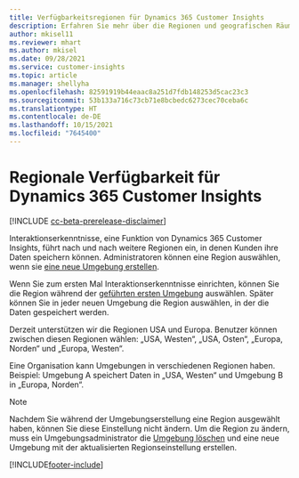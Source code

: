 ```yaml
---
title: Verfügbarkeitsregionen für Dynamics 365 Customer Insights
description: Erfahren Sie mehr über die Regionen und geografischen Räume, in denen der Dienst bereitgestellt wird.
author: mkisel11
ms.reviewer: mhart
ms.author: mkisel
ms.date: 09/28/2021
ms.service: customer-insights
ms.topic: article
ms.manager: shellyha
ms.openlocfilehash: 82591919b44eaac8a251d7fdb148253d5cac23c3
ms.sourcegitcommit: 53b133a716c73cb71e8bcbedc6273cec70ceba6c
ms.translationtype: HT
ms.contentlocale: de-DE
ms.lasthandoff: 10/15/2021
ms.locfileid: "7645400"
---
```

# <a name="regional-availability-for-dynamics-365-customer-insights"></a>Regionale Verfügbarkeit für Dynamics 365 Customer Insights

[!INCLUDE [cc-beta-prerelease-disclaimer](includes/cc-beta-prerelease-disclaimer.md)]

Interaktionserkenntnisse, eine Funktion von Dynamics 365 Customer Insights, führt nach und nach weitere Regionen ein, in denen Kunden ihre Daten speichern können. Administratoren können eine Region auswählen, wenn sie [eine neue Umgebung erstellen](create-new-environment.md). 

Wenn Sie zum ersten Mal Interaktionserkenntnisse einrichten, können Sie die Region während der [geführten ersten Umgebung](quickstart.md) auswählen. Später können Sie in jeder neuen Umgebung die Region auswählen, in der die Daten gespeichert werden.

Derzeit unterstützen wir die Regionen USA und Europa. Benutzer können zwischen diesen Regionen wählen: „USA, Westen“, „USA, Osten“, „Europa, Norden“ und „Europa, Westen“.

Eine Organisation kann Umgebungen in verschiedenen Regionen haben. Beispiel: Umgebung A speichert Daten in „USA, Westen“ und Umgebung B in „Europa, Norden“.

> [!NOTE]
> Nachdem Sie während der Umgebungserstellung eine Region ausgewählt haben, können Sie diese Einstellung nicht ändern. Um die Region zu ändern, muss ein Umgebungsadministrator die [Umgebung löschen](manage-environments-workspaces.md#delete-an-environment) und eine neue Umgebung mit der aktualisierten Regionseinstellung erstellen.


[!INCLUDE[footer-include](../includes/footer-banner.md)]
